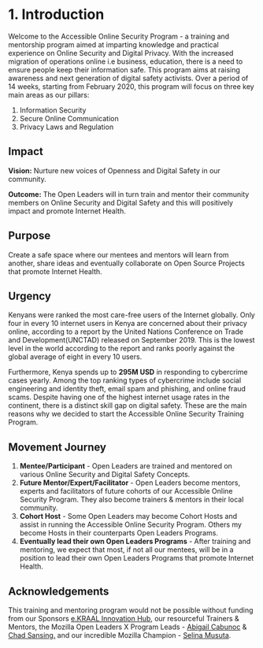 # 1. Introduction

Welcome to the Accessible Online Security Program -  a training and mentorship program aimed at imparting knowledge and practical experience on Online Security and Digital Privacy. With the increased migration of operations online i.e business, education, there is a need to ensure people keep their information safe. This program aims at raising awareness and next generation of digital safety activists. Over a period of 14 weeks, starting from February 2020, this program will focus on three key main areas as our pillars:

1. Information Security
2. Secure Online Communication
3. Privacy Laws and Regulation

## Impact

__Vision:__ Nurture new voices of Openness and Digital Safety in our community.

__Outcome:__ The Open Leaders will in turn train and mentor their community members on Online Security and Digital Safety and this will positively impact and promote Internet Health.

## Purpose 

Create a safe space where our mentees and mentors will learn from another, share ideas and eventually collaborate on Open Source Projects that promote Internet Health.

## Urgency ##
Kenyans were ranked the most care-free users of the Internet globally. Only four in every 10 internet users in Kenya are concerned about their privacy online, according to a report by the United Nations Conference on Trade and Development(UNCTAD) released on September 2019. This is the lowest level in the world according to the report and ranks poorly against the global average of eight in every 10 users. 

Furthermore, Kenya spends up to __295M USD__ in responding to cybercrime cases yearly. Among the top ranking types of cybercrime include social engineering and identity theft, email spam and phishing, and online fraud scams. Despite having one of the highest internet usage rates in the continent, there is a distinct skill gap on digital safety. These are the main reasons why we decided to start the Accessible Online Security Training Program. 

## Movement Journey ##
1. __Mentee/Participant__ - Open Leaders are trained and mentored on various Online Security and Digital Safety Concepts. 
2. __Future Mentor/Expert/Facilitator__ - Open Leaders become mentors, experts and facilitators of future cohorts of our Accessible Online Security Program. They also become trainers & mentors in their local community.
3. __Cohort Host__ - Some Open Leaders may become Cohort Hosts and assist in running the Accessible Online Security Program. Others my become Hosts in their counterparts Open Leaders Programs.   
4. __Eventually lead their own Open Leaders Programs__ - After training and mentoring, we expect that most, if not all our mentees, will be in a position to lead their own Open Leaders Programs that promote Internet Health.

## Acknowledgements

This training and mentoring program would not be possible without funding from our Sponsors [e.KRAAL Innovation Hub](https://e-kraal.com/), our resourceful Trainers & Mentors, the Mozilla Open Leaders X Program Leads - [Abigail Cabunoc](https://twitter.com/abbycabs) & [Chad Sansing.](https://twitter.com/chadsansing) and our incredible Mozilla Champion - [Selina Musuta](https://twitter.com/Pumzi_Code). 

